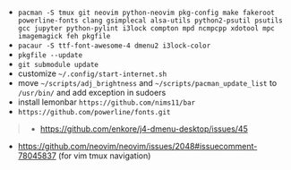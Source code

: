 - `pacman -S tmux git neovim python-neovim pkg-config make fakeroot powerline-fonts clang gsimplecal alsa-utils python2-psutil psutils gcc jupyter python-pylint i3lock compton mpd ncmpcpp xdotool mpc imagemagick feh pkgfile`
- `pacaur -S ttf-font-awesome-4 dmenu2 i3lock-color`
- `pkgfile --update`
- `git submodule update`
- customize `~/.config/start-internet.sh`
- move `~/scripts/adj_brightness` and `~/scripts/pacman_update_list` to `/usr/bin/` and add exception in sudoers
- install lemonbar `https://github.com/nims11/bar`
- `https://github.com/powerline/fonts.git`
> - https://github.com/enkore/j4-dmenu-desktop/issues/45
- https://github.com/neovim/neovim/issues/2048#issuecomment-78045837 (for vim tmux navigation)

